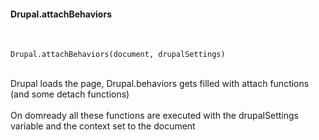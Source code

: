 ####  Drupal.attachBehaviors
<br>

```
Drupal.attachBehaviors(document, drupalSettings)
```
<br>
Drupal loads the page, Drupal.behaviors gets filled with attach functions (and some detach functions)
<br><br>
On domready all these functions are executed with the drupalSettings variable and the context set to the document